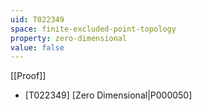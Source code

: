 ```yaml
---
uid: T022349
space: finite-excluded-point-topology
property: zero-dimensional
value: false
---
```

[[Proof]]

* [T022349] [Zero Dimensional|P000050]

